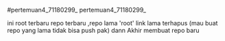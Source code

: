 #pertemuan4_71180299_
pertemuan4_71180299_

ini root terbaru repo terbaru ,repo lama 'root' link lama terhapus (mau buat repo yang lama tidak bisa push pak) dann Akhir membuat repo baru

